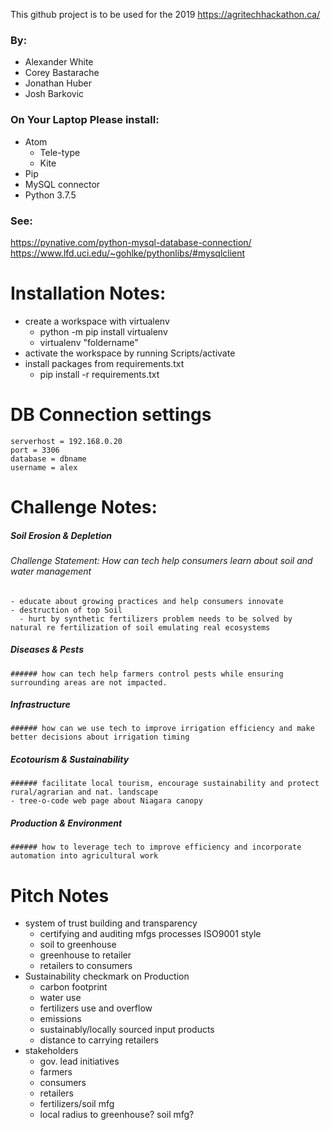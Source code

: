 This github project is to be used for the 2019
https://agritechhackathon.ca/

### By:
- Alexander White
- Corey Bastarache
- Jonathan Huber
- Josh Barkovic

### On Your Laptop Please install:
  - Atom
    - Tele-type
    - Kite
  - Pip
  - MySQL connector
  - Python 3.7.5
### See:
https://pynative.com/python-mysql-database-connection/
https://www.lfd.uci.edu/~gohlke/pythonlibs/#mysqlclient

# Installation Notes:
  - create a workspace with virtualenv
    - python -m pip install virtualenv
    - virtualenv "foldername"
  - activate the workspace by running Scripts/activate
  - install packages from requirements.txt
    - pip install -r requirements.txt

# DB Connection settings
    serverhost = 192.168.0.20
    port = 3306
    database = dbname
    username = alex

# Challenge Notes:
  ##### Soil Erosion & Depletion
  ###### Challenge Statement: How can tech help consumers learn about soil and water management
    - educate about growing practices and help consumers innovate
    - destruction of top Soil
      - hurt by synthetic fertilizers problem needs to be solved by natural re fertilization of soil emulating real ecosystems
  ##### Diseases & Pests
    ###### how can tech help farmers control pests while ensuring surrounding areas are not impacted.
  ##### Infrastructure
    ###### how can we use tech to improve irrigation efficiency and make better decisions about irrigation timing
  ##### Ecotourism & Sustainability
    ###### facilitate local tourism, encourage sustainability and protect rural/agrarian and nat. landscape
    - tree-o-code web page about Niagara canopy
  ##### Production & Environment
    ###### how to leverage tech to improve efficiency and incorporate automation into agricultural work

# Pitch Notes
- system of trust building and transparency
  - certifying and auditing mfgs processes ISO9001 style
  - soil to greenhouse
  - greenhouse to retailer
  - retailers to consumers
- Sustainability checkmark on Production
  - carbon footprint
  - water use
  - fertilizers use and overflow
  - emissions
  - sustainably/locally sourced input products
  - distance to carrying retailers
- stakeholders
  - gov. lead initiatives
  - farmers
  - consumers
  - retailers
  - fertilizers/soil mfg
  - local radius to greenhouse? soil mfg?

